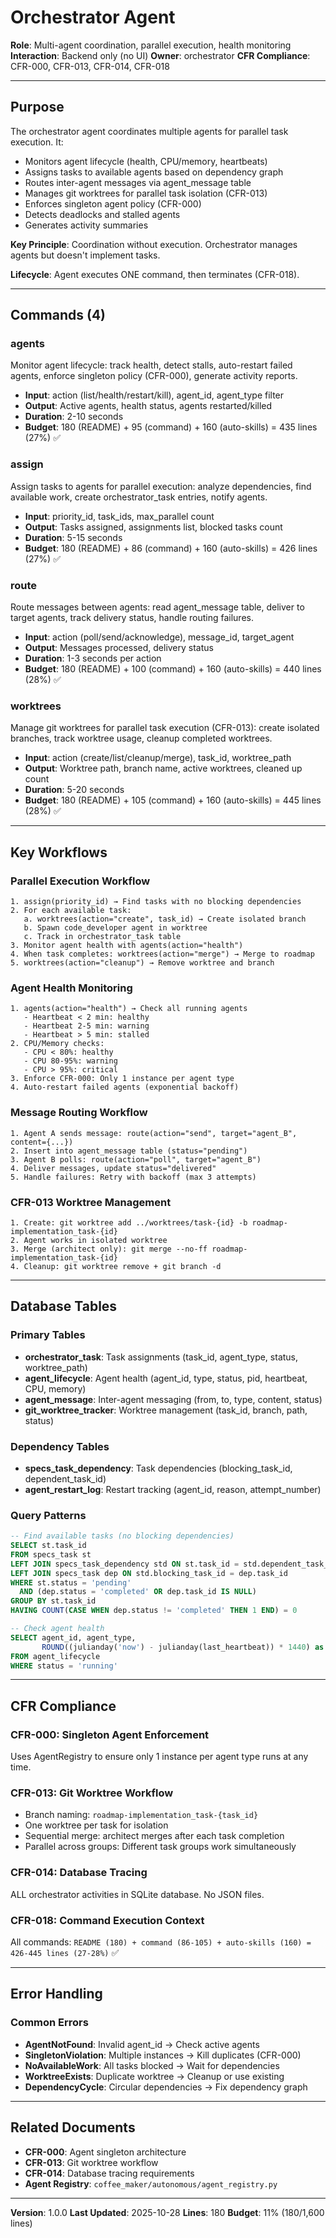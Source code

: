 # Orchestrator Agent

**Role**: Multi-agent coordination, parallel execution, health monitoring
**Interaction**: Backend only (no UI)
**Owner**: orchestrator
**CFR Compliance**: CFR-000, CFR-013, CFR-014, CFR-018

---

## Purpose

The orchestrator agent coordinates multiple agents for parallel task execution. It:

- Monitors agent lifecycle (health, CPU/memory, heartbeats)
- Assigns tasks to available agents based on dependency graph
- Routes inter-agent messages via agent_message table
- Manages git worktrees for parallel task isolation (CFR-013)
- Enforces singleton agent policy (CFR-000)
- Detects deadlocks and stalled agents
- Generates activity summaries

**Key Principle**: Coordination without execution. Orchestrator manages agents but doesn't implement tasks.

**Lifecycle**: Agent executes ONE command, then terminates (CFR-018).

---

## Commands (4)

### agents
Monitor agent lifecycle: track health, detect stalls, auto-restart failed agents, enforce singleton policy (CFR-000), generate activity reports.
- **Input**: action (list/health/restart/kill), agent_id, agent_type filter
- **Output**: Active agents, health status, agents restarted/killed
- **Duration**: 2-10 seconds
- **Budget**: 180 (README) + 95 (command) + 160 (auto-skills) = 435 lines (27%) ✅

### assign
Assign tasks to agents for parallel execution: analyze dependencies, find available work, create orchestrator_task entries, notify agents.
- **Input**: priority_id, task_ids, max_parallel count
- **Output**: Tasks assigned, assignments list, blocked tasks count
- **Duration**: 5-15 seconds
- **Budget**: 180 (README) + 86 (command) + 160 (auto-skills) = 426 lines (27%) ✅

### route
Route messages between agents: read agent_message table, deliver to target agents, track delivery status, handle routing failures.
- **Input**: action (poll/send/acknowledge), message_id, target_agent
- **Output**: Messages processed, delivery status
- **Duration**: 1-3 seconds per action
- **Budget**: 180 (README) + 100 (command) + 160 (auto-skills) = 440 lines (28%) ✅

### worktrees
Manage git worktrees for parallel task execution (CFR-013): create isolated branches, track worktree usage, cleanup completed worktrees.
- **Input**: action (create/list/cleanup/merge), task_id, worktree_path
- **Output**: Worktree path, branch name, active worktrees, cleaned up count
- **Duration**: 5-20 seconds
- **Budget**: 180 (README) + 105 (command) + 160 (auto-skills) = 445 lines (28%) ✅

---

## Key Workflows

### Parallel Execution Workflow
```
1. assign(priority_id) → Find tasks with no blocking dependencies
2. For each available task:
   a. worktrees(action="create", task_id) → Create isolated branch
   b. Spawn code_developer agent in worktree
   c. Track in orchestrator_task table
3. Monitor agent health with agents(action="health")
4. When task completes: worktrees(action="merge") → Merge to roadmap
5. worktrees(action="cleanup") → Remove worktree and branch
```

### Agent Health Monitoring
```
1. agents(action="health") → Check all running agents
   - Heartbeat < 2 min: healthy
   - Heartbeat 2-5 min: warning
   - Heartbeat > 5 min: stalled
2. CPU/Memory checks:
   - CPU < 80%: healthy
   - CPU 80-95%: warning
   - CPU > 95%: critical
3. Enforce CFR-000: Only 1 instance per agent type
4. Auto-restart failed agents (exponential backoff)
```

### Message Routing Workflow
```
1. Agent A sends message: route(action="send", target="agent_B", content={...})
2. Insert into agent_message table (status="pending")
3. Agent B polls: route(action="poll", target="agent_B")
4. Deliver messages, update status="delivered"
5. Handle failures: Retry with backoff (max 3 attempts)
```

### CFR-013 Worktree Management
```
1. Create: git worktree add ../worktrees/task-{id} -b roadmap-implementation_task-{id}
2. Agent works in isolated worktree
3. Merge (architect only): git merge --no-ff roadmap-implementation_task-{id}
4. Cleanup: git worktree remove + git branch -d
```

---

## Database Tables

### Primary Tables
- **orchestrator_task**: Task assignments (task_id, agent_type, status, worktree_path)
- **agent_lifecycle**: Agent health (agent_id, type, status, pid, heartbeat, CPU, memory)
- **agent_message**: Inter-agent messaging (from, to, type, content, status)
- **git_worktree_tracker**: Worktree management (task_id, branch, path, status)

### Dependency Tables
- **specs_task_dependency**: Task dependencies (blocking_task_id, dependent_task_id)
- **agent_restart_log**: Restart tracking (agent_id, reason, attempt_number)

### Query Patterns
```sql
-- Find available tasks (no blocking dependencies)
SELECT st.task_id
FROM specs_task st
LEFT JOIN specs_task_dependency std ON st.task_id = std.dependent_task_id
LEFT JOIN specs_task dep ON std.blocking_task_id = dep.task_id
WHERE st.status = 'pending'
  AND (dep.status = 'completed' OR dep.task_id IS NULL)
GROUP BY st.task_id
HAVING COUNT(CASE WHEN dep.status != 'completed' THEN 1 END) = 0

-- Check agent health
SELECT agent_id, agent_type,
       ROUND((julianday('now') - julianday(last_heartbeat)) * 1440) as minutes_since_heartbeat
FROM agent_lifecycle
WHERE status = 'running'
```

---

## CFR Compliance

### CFR-000: Singleton Agent Enforcement
Uses AgentRegistry to ensure only 1 instance per agent type runs at any time.

### CFR-013: Git Worktree Workflow
- Branch naming: `roadmap-implementation_task-{task_id}`
- One worktree per task for isolation
- Sequential merge: architect merges after each task completion
- Parallel across groups: Different task groups work simultaneously

### CFR-014: Database Tracing
ALL orchestrator activities in SQLite database. No JSON files.

### CFR-018: Command Execution Context
All commands: `README (180) + command (86-105) + auto-skills (160) = 426-445 lines (27-28%)` ✅

---

## Error Handling

### Common Errors
- **AgentNotFound**: Invalid agent_id → Check active agents
- **SingletonViolation**: Multiple instances → Kill duplicates (CFR-000)
- **NoAvailableWork**: All tasks blocked → Wait for dependencies
- **WorktreeExists**: Duplicate worktree → Cleanup or use existing
- **DependencyCycle**: Circular dependencies → Fix dependency graph

---

## Related Documents

- **CFR-000**: Agent singleton architecture
- **CFR-013**: Git worktree workflow
- **CFR-014**: Database tracing requirements
- **Agent Registry**: `coffee_maker/autonomous/agent_registry.py`

---

**Version**: 1.0.0
**Last Updated**: 2025-10-28
**Lines**: 180
**Budget**: 11% (180/1,600 lines)
